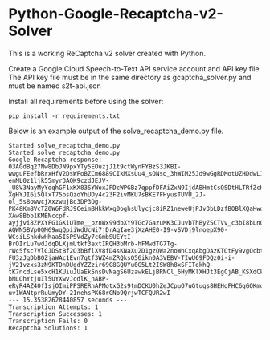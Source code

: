 # Python-Google-Recaptcha-v2-Solver

This is a working ReCaptcha v2 solver created with Python.

Create a Google Cloud Speech-to-Text API service account and API key file
The API key file must be in the same directory as gcaptcha_solver.py and must be named s2t-api.json

Install all requirements before using the solver:
```
pip install -r requirements.txt
```

Below is an example output of the solve_recaptcha_demo.py file.

```
Started solve_recaptcha_demo.py
Started solve_recaptcha_demo.py
Google Recaptcha response: 03AGdBq27Nw8DbJN9pxYTy5EOuzjJ1t9ctWynFYBzS3JKBI-wwguFEefbRrxHfV2DsWFoBZCm6889CIkMXsUu4_sONso_3hWIM25Jd9wGgRDMotUZHDdwL1B-enML0z1ljk55myr3AQK9czdJEJV-_U8V3NayMyYoqhGF1xKX83SYWoxJPDcWPGBz7qppfDFAiZxN9IjdABHmtCsQSDtHLTRfZcHwTI_o4FxdIk-XgHYJI6i5QlxT75osQzoYhUDy4c23F2ivMKU7sBKE7FHyusTUVU_2J-ol_5s8owwcjXxzwujBc3DP3Qg-PK48Km8VcTZ0W6FdRJ9CeimBHkkWxg0oghsUlycjc8iRZ1neweUjPJv3bLDzfBOBlXQaHwdjk5C2H99wQOgIrOyYCbDtnP9URGPuZFAk291A_jyS1gC3xuPFmEOjOnTq7vMFraGkLnEHlwClttpG7FV2xpOONvdK7wj8-XAw8Bbb1KMENccpf-ayjjvi8ZPXYFG1GKiUTme__pznWx99dbXY9TGc7GazuMK3CJuvbThByZSCTVv_c3bI8bLn0NiGi6Z3xpOQA4Pf9JHLwJCH1fsqZ_xBIoKNZteV_nngc2JuC-AQWN5BVp0QM69wgQpiiWdUcNi7jDrAgIae3jXzAHE0-I9-vSVDj9lnoepX90-WCsiLShkdwHhaa5I5PSVdZy7cGmbSUEYtI-BrOIrLu7wdJdqDLXjmUtkf3extIRQH3bMrb-hFMwdTG7Tg-rWc5fsc7VlCJDStBf2O3bBflXV8fD4sKNaXu2D1gzQWa2noWnCxqAbgDAzKTQtFy9vgOcbttN0qHX9mPZLeOjbe02rO8Z7m0uT6frnNdflA-FU3zJgDbBOZjaWAc1Evn7gtf3WZ4mZRQksO56ikn0A3VEBV-TIwU69FDQz0i-i-jV21vzxs3zN9KTDnDUgdYZZzir69G8GQUYu0G5Lt2ISW8h8xSFITokhQ-tK7ncdLse5xcH1KUiuJUaEk5nsDvNagS6UzawkELjBRNCl_6HyMKlXHJt3EgCjAB_KSXdCksjnoLSRZ3NcKKqAAzTvoPH73qCZ8kopbOZwOuR69Mxvq3uTuvokAkz02jKou7_nDwIg7hPi4_qtEeqBv-bMLQhYtjuIl5UYXwvJcdlK_nABP-eRyR4AZ40fIsjOImiPPSRERnAPMotxG2s9tmDCKU0hZeJCpuO7uGtugs8HEHoFHC6gGOKmorUAC_aICzQN0CgEgMJru2MK7yh1GbylTIUJfZ5kOg6QVAdAQE7oZEp-uv1WANtprRuUmyDY-21nehsPK68rGNo9QrjwTCFQUR2wI
--- 15.35382628440857 seconds ---
Transcription Attempts: 1
Transcription Successes: 1
Transcription Fails: 0
Recaptcha Solutions: 1
```

